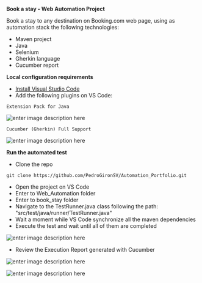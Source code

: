 ﻿**Book a stay - Web Automation Project**

Book a stay to any destination on Booking.com web page, using as automation stack the following technologies:

 - Maven project
 - Java
 - Selenium
 - Gherkin language
 - Cucumber report

**Local configuration requirements**

 - [Install Visual Studio Code](https://code.visualstudio.com/download)
 - Add the following plugins on VS Code:

```
Extension Pack for Java
```

 ![enter image description here](https://blogger.googleusercontent.com/img/b/R29vZ2xl/AVvXsEjf6V6OxJz1PYAiwTgX0oOmTiBnnUXcbG_TsJeMfnmLUShm-dg9a9fZn__rjKpjkji7XcipqJXyc4rtoE7CmZu5FLzcbLI-WxZ9bge-8w8W1H-vsGrkZfLP0ZRVa7KLt8LCzGCdLglxtoeBBo7G9AhLVjezRSiIixhDZrHhL8nkR_g81EGpfFJO2fKmNA/w640-h374/Pack_Java.PNG)
 
 ```
Cucumber (Gherkin) Full Support
```
  ![enter image description here](https://blogger.googleusercontent.com/img/b/R29vZ2xl/AVvXsEhJ9_ljOrxrLIRfShmahTPZjHmRqEdmiQRB_frHxEgUWtqPLtCIj0ThuAdJ_ii5lgQQxMKUk2WH3ZatPCOAWYTrwiCZSfdJ4a4E9j8I5yonmBhBpZpol5XBFjuYjDL6ofDRCwz-nOaZ5Ay53QFoKX3BVDEloX7YalHcwD0mqI18VKLKWtUIEpc2Gbi4jg/w640-h264/Cucumber_Ext.PNG)
	
**Run the automated test**

 - Clone the repo
 
```
git clone https://github.com/PedroGironSV/Automation_Portfolio.git
```

 - Open the project on VS Code
 - Enter to Web_Automation folder
 - Enter to book_stay folder
 - Navigate to the TestRunner.java class following the path: "src/test/java/runner/TestRunner.java"
 - Wait a moment while VS Code synchronize all the maven dependencies
 - Execute the test and wait until all of them are completed


 ![enter image description here](https://blogger.googleusercontent.com/img/b/R29vZ2xl/AVvXsEgyVUjcS3wyd7zqlx-5zIPsRVwMKHNGJz7wvLO-7jTornoHxzYiROvQmjGIfCPC728IXeJhcZuU9-QaKACmtHplN0tY-BElDa-foe_jFhc7uvVY7OZUAS5UUs6wtUyRsjHgQ-F8hcbqNfHIdUmB5YnGI5VjHJGR5hUx6bPiE-RUEIq5c0YQHlJXj7urmQ/w640-h404/1.TestRunner.PNG)
 
 - Review the Execution Report generated with Cucumber
 
 ![enter image description here](https://blogger.googleusercontent.com/img/b/R29vZ2xl/AVvXsEiv9W9-RTWEooD6G8_M2N3EXl29u7anW2B8M9-LaEQYq7SnXLSp5cspt2yYARe4-UIgJ8ztz2U-fHSLhPPgKatdRC8BvUm_IA0Nj0RYFiip_E6FnlDqxQhfKkrG8kIWMSt2Ht5XkIIUACZwW7W_kcqQTYNQsyF851W66RSUeyIqsd-c0uoBw2MotiTGmA/w640-h222/2.Execution_Report.PNG)
 
 
 ![enter image description here](https://blogger.googleusercontent.com/img/b/R29vZ2xl/AVvXsEh_4SlxKE5UtBi_Tgt7854hhDGKJE9KVdk8GFnICCEBHRYzKOhuIMmHi2GcrsOlaLQt-NLe8hZNbndHIJP57XBSsUu-DJoEj2xAseJj6DZN4uoEsqZqXRgcPITIhK8rHA1YNjX8VVJDC6FW3XIod2apyXJRnLCVzR47C28j-ZKoXRLKy9X_kiCBvhn5EQ/w640-h326/2.1Scenario_Evidences.PNG)
